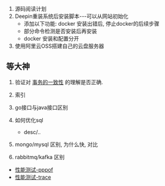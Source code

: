1. 源码阅读计划
2. Deepin重装系统后安装脚本---可以从网站初始化
    - 添加以下功能: docker 安装出错后, 停止docker的后续步骤
    - 部分命令检测是否安装后再安装
    - docker 安装和配置分开
3. 使用阿里云OSS搭建自己的云盘服务器

## 等大神
1. 验证对 [事务的一致性](/application/database/basics/transaction.md#一致性) 的理解是否正确.

1. 索引
2. go接口与java接口区别
3. 如何优化sql
    - desc/..
4. mongo/mysql 区别, 为什么快, 对比
5. rabbitmq/kafka 区别


- [性能测试-pppof](/basics/language/golang/tools/pppof.md)
- [性能测试-trace](/basics/language/golang/tools/pppof.md)
